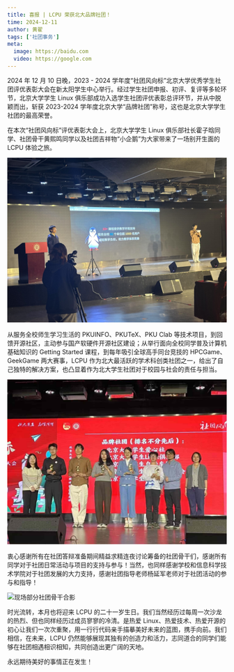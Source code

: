 ```yaml
---
title: 喜报 | LCPU 荣获北大品牌社团！
time: 2024-12-11
author: 黄翟
tags: ['社团事务']
meta:
  image: https://baidu.com
  video: https://google.com
---
```


2024 年 12 月 10 日晚，2023 - 2024 学年度“社团风向标”北京大学优秀学生社团评优表彰大会在新太阳学生中心举行。经过学生社团申报、初评、复评等多轮环节，北京大学学生 Linux 俱乐部成功入选学生社团评优表彰总评环节，并从中脱颖而出，斩获 2023-2024 学年度北京大学“品牌社团”称号，这也是北京大学学生社团的最高荣誉。

在本次“社团风向标”评优表彰大会上，北京大学学生 Linux 俱乐部社长霍子晗同学、社团骨干黄熙鸣同学以及社团吉祥物“小企鹅”为大家带来了一场别开生面的 LCPU 体验之旅。

![社团风采展示实况](./pre.jpg)

从服务全校师生学习生活的 PKUINFO、PKUTeX、PKU Clab 等技术项目，到回馈开源社区，主动参与国产软硬件开源社区建设；从举行面向全校同学普及计算机基础知识的 Getting Started 课程，到每年吸引全球高手同台竞技的 HPCGame、GeekGame 两大赛事，LCPU 作为北大最活跃的学术科创类社团之一，给出了自己独特的解决方案，也凸显着作为北大学生社团对于校园与社会的责任与担当。

![品牌社团颁奖现场](./ceremony.jpg)

衷心感谢所有在社团答辩准备期间精益求精连夜讨论筹备的社团骨干们，感谢所有同学对于社团日常活动与项目的支持与参与！当然，也同样感谢学校和信息科学技术学院对于社团发展的大力支持，感谢社团指导老师杨延军老师对于社团活动的参与和指导！

![现场部分社团骨干合影](./ap.jpg)

时光流转，本月也将迎来 LCPU 的二十一岁生日。我们当然经历过每周一次沙龙的热烈、但也同样经历过成员寥寥的冷清。是热爱 Linux、热爱技术、热爱开源的初心让我们一次次重聚，用一行行代码亲手描摹美好未来的蓝图，携手向前。我们相信，在未来，LCPU 仍然能够展现其独有的创造力和活力，志同道合的同学们能够在社团相遇相识相知，共同创造出更广阔的天地。

永远期待美好的事情正在发生！
